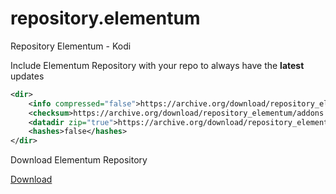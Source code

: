 # repository.elementum
Repository Elementum  - Kodi


Include Elementum Repository with your repo to always have the **latest** updates

```xml
<dir>
    <info compressed="false">https://archive.org/download/repository_elementum/addons.xml</info>
    <checksum>https://archive.org/download/repository_elementum/addons.xml.md5</checksum>
    <datadir zip="true">https://archive.org/download/repository_elementum/zips/</datadir>
    <hashes>false</hashes>
</dir>
```

Download Elementum Repository

[Download](https://github.com/zoreu/repository.elementum/raw/main/repository.elementum2-1.0.0.zip)
